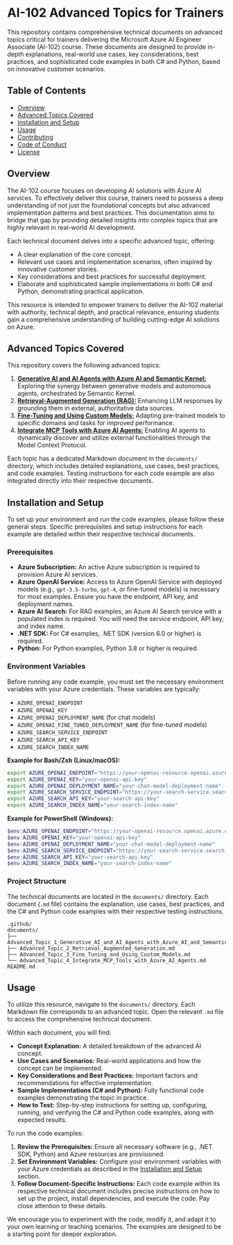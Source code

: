 # AI-102 Advanced Topics for Trainers

This repository contains comprehensive technical documents on advanced topics critical for trainers delivering the Microsoft Azure AI Engineer Associate (AI-102) course. These documents are designed to provide in-depth explanations, real-world use cases, key considerations, best practices, and sophisticated code examples in both C# and Python, based on innovative customer scenarios.

## Table of Contents

- [Overview](#overview)
- [Advanced Topics Covered](#advanced-topics-covered)
- [Installation and Setup](#installation-and-setup)
- [Usage](#usage)
- [Contributing](#contributing)
- [Code of Conduct](#code-of-conduct)
- [License](#license)

## Overview

The AI-102 course focuses on developing AI solutions with Azure AI services. To effectively deliver this course, trainers need to possess a deep understanding of not just the foundational concepts but also advanced implementation patterns and best practices. This documentation aims to bridge that gap by providing detailed insights into complex topics that are highly relevant in real-world AI development.

Each technical document delves into a specific advanced topic, offering:

- A clear explanation of the core concept.
- Relevant use cases and implementation scenarios, often inspired by innovative customer stories.
- Key considerations and best practices for successful deployment.
- Elaborate and sophisticated sample implementations in both C# and Python, demonstrating practical application.

This resource is intended to empower trainers to deliver the AI-102 material with authority, technical depth, and practical relevance, ensuring students gain a comprehensive understanding of building cutting-edge AI solutions on Azure.

## Advanced Topics Covered

This repository covers the following advanced topics:

1.  [**Generative AI and AI Agents with Azure AI and Semantic Kernel:**](documents/Advanced_Topic_1_Generative_AI_and_AI_Agents_with_Azure_AI_and_Semantic_Kernel.md) Exploring the synergy between generative models and autonomous agents, orchestrated by Semantic Kernel.
2.  [**Retrieval-Augmented Generation (RAG):**](documents/Advanced_Topic_2_Retrieval_Augmented_Generation.md) Enhancing LLM responses by grounding them in external, authoritative data sources.
3.  [**Fine-Tuning and Using Custom Models:**](documents/Advanced_Topic_3_Fine_Tuning_and_Using_Custom_Models.md) Adapting pre-trained models to specific domains and tasks for improved performance.
4.  [**Integrate MCP Tools with Azure AI Agents:**](documents/Advanced_Topic_4_Integrate_MCP_Tools_with_Azure_AI_Agents.md) Enabling AI agents to dynamically discover and utilize external functionalities through the Model Context Protocol.

Each topic has a dedicated Markdown document in the `documents/` directory, which includes detailed explanations, use cases, best practices, and code examples. Testing instructions for each code example are also integrated directly into their respective documents.




## Installation and Setup

To set up your environment and run the code examples, please follow these general steps. Specific prerequisites and setup instructions for each example are detailed within their respective technical documents.

### Prerequisites

*   **Azure Subscription:** An active Azure subscription is required to provision Azure AI services.
*   **Azure OpenAI Service:** Access to Azure OpenAI Service with deployed models (e.g., `gpt-3.5-turbo`, `gpt-4`, or fine-tuned models) is necessary for most examples. Ensure you have the endpoint, API key, and deployment names.
*   **Azure AI Search:** For RAG examples, an Azure AI Search service with a populated index is required. You will need the service endpoint, API key, and index name.
*   **.NET SDK:** For C# examples, .NET SDK (version 6.0 or higher) is required.
*   **Python:** For Python examples, Python 3.8 or higher is required.

### Environment Variables

Before running any code example, you must set the necessary environment variables with your Azure credentials. These variables are typically:

*   `AZURE_OPENAI_ENDPOINT`
*   `AZURE_OPENAI_KEY`
*   `AZURE_OPENAI_DEPLOYMENT_NAME` (for chat models)
*   `AZURE_OPENAI_FINE_TUNED_DEPLOYMENT_NAME` (for fine-tuned models)
*   `AZURE_SEARCH_SERVICE_ENDPOINT`
*   `AZURE_SEARCH_API_KEY`
*   `AZURE_SEARCH_INDEX_NAME`

**Example for Bash/Zsh (Linux/macOS):**

```bash
export AZURE_OPENAI_ENDPOINT="https://your-openai-resource.openai.azure.com/"
export AZURE_OPENAI_KEY="your-openai-api-key"
export AZURE_OPENAI_DEPLOYMENT_NAME="your-chat-model-deployment-name"
export AZURE_SEARCH_SERVICE_ENDPOINT="https://your-search-service.search.windows.net"
export AZURE_SEARCH_API_KEY="your-search-api-key"
export AZURE_SEARCH_INDEX_NAME="your-search-index-name"
```

**Example for PowerShell (Windows):**

```powershell
$env:AZURE_OPENAI_ENDPOINT="https://your-openai-resource.openai.azure.com/"
$env:AZURE_OPENAI_KEY="your-openai-api-key"
$env:AZURE_OPENAI_DEPLOYMENT_NAME="your-chat-model-deployment-name"
$env:AZURE_SEARCH_SERVICE_ENDPOINT="https://your-search-service.search.windows.net"
$env:AZURE_SEARCH_API_KEY="your-search-api-key"
$env:AZURE_SEARCH_INDEX_NAME="your-search-index-name"
```

### Project Structure

The technical documents are located in the `documents/` directory. Each document (`.md` file) contains the explanation, use cases, best practices, and the C# and Python code examples with their respective testing instructions.

```
.github/
documents/
├── Advanced_Topic_1_Generative_AI_and_AI_Agents_with_Azure_AI_and_Semantic_Kernel.md
├── Advanced_Topic_2_Retrieval_Augmented_Generation.md
├── Advanced_Topic_3_Fine_Tuning_and_Using_Custom_Models.md
└── Advanced_Topic_4_Integrate_MCP_Tools_with_Azure_AI_Agents.md
README.md
```




## Usage

To utilize this resource, navigate to the `documents/` directory. Each Markdown file corresponds to an advanced topic. Open the relevant `.md` file to access the comprehensive technical document.

Within each document, you will find:

*   **Concept Explanation:** A detailed breakdown of the advanced AI concept.
*   **Use Cases and Scenarios:** Real-world applications and how the concept can be implemented.
*   **Key Considerations and Best Practices:** Important factors and recommendations for effective implementation.
*   **Sample Implementations (C# and Python):** Fully functional code examples demonstrating the topic in practice.
*   **How to Test:** Step-by-step instructions for setting up, configuring, running, and verifying the C# and Python code examples, along with expected results.

To run the code examples:

1.  **Review the Prerequisites:** Ensure all necessary software (e.g., .NET SDK, Python) and Azure resources are provisioned.
2.  **Set Environment Variables:** Configure your environment variables with your Azure credentials as described in the [Installation and Setup](#installation-and-setup) section.
3.  **Follow Document-Specific Instructions:** Each code example within its respective technical document includes precise instructions on how to set up the project, install dependencies, and execute the code. Pay close attention to these details.

We encourage you to experiment with the code, modify it, and adapt it to your own learning or teaching scenarios. The examples are designed to be a starting point for deeper exploration.



